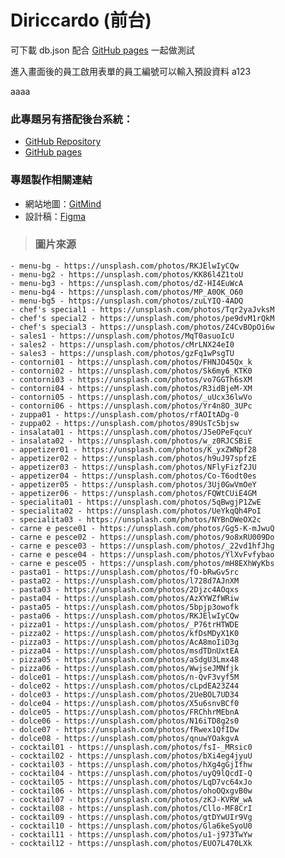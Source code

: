 # Diriccardo (前台)
可下載 db.json 配合 [GitHub pages](https://n0918679182.github.io/vue_diriccardo/#/) 一起做測試

進入畫面後的員工啟用表單的員工編號可以輸入預設資料 a123

aaaa

### 此專題另有搭配後台系統：
- [GitHub Repository](https://github.com/n0918679182/vue_diriccardo_back)
- [GitHub pages](https://n0918679182.github.io/vue_diriccardo_back/#/)

### 專題製作相關連結
- 網站地圖：[GitMind](https://gitmind.com/app/docs/m5l34zjh)
- 設計稿：[Figma](https://www.figma.com/file/QjDhPWEajdZzSnWFVWHxKR?embed_host=notion&kind=&node-id=10%3A2&t=CpwG8p88JPj3lLoG-1&viewer=1)

> ### 圖片來源
    - menu-bg - https://unsplash.com/photos/RKJElwIyCQw
    - menu-bg2 - https://unsplash.com/photos/KK86l4Z1toU
    - menu-bg3 - https://unsplash.com/photos/dZ-HI4EuWcA
    - menu-bg4 - https://unsplash.com/photos/MP_A0OK_O60
    - menu-bg5 - https://unsplash.com/photos/zuLYIQ-4ADQ
    - chef's special1 - https://unsplash.com/photos/Tqr2yaJvksM
    - chef's special2 - https://unsplash.com/photos/pe9dvM1rQkM
    - chef's special3 - https://unsplash.com/photos/Z4CvBOpOi6w
    - sales1 - https://unsplash.com/photos/MqT0asuoIcU
    - sales2 - https://unsplash.com/photos/cMrLNX24eI0
    - sales3 - https://unsplash.com/photos/gzFq1wPsgTU
    - contorni01 - https://unsplash.com/photos/FHNJO45Qx_k
    - contorni02 - https://unsplash.com/photos/Sk6my6_KTK0
    - contorni03 - https://unsplash.com/photos/vo7GGTh6sXM
    - contorni04 - https://unsplash.com/photos/R3idBjeM-XM
    - contorni05 - https://unsplash.com/photos/_uUcx36lwVo
    - contorni06 - https://unsplash.com/photos/Yr4n8O_3UPc
    - zuppa01 - https://unsplash.com/photos/rfAOItADg-0
    - zuppa02 - https://unsplash.com/photos/89UsTc5bjsw
    - insalata01 - https://unsplash.com/photos/J5eOPeFqcuY
    - insalata02 - https://unsplash.com/photos/w_z0RJCSBiE
    - appetizer01 - https://unsplash.com/photos/K_yxZWNpf28
    - appetizer02 - https://unsplash.com/photos/h9uJ97spfzE
    - appetizer03 - https://unsplash.com/photos/NFlyFizf2JU
    - appetizer04 - https://unsplash.com/photos/Co-T6odt0es
    - appetizer05 - https://unsplash.com/photos/3Uj0GwVmOeY
    - appetizer06 - https://unsplash.com/photos/FQWtCUiE4GM
    - specialita01 - https://unsplash.com/photos/5qBwgjP1ZwE
    - specialita02 - https://unsplash.com/photos/UeYkqQh4PoI
    - specialita03 - https://unsplash.com/photos/NYBnDWeOX2c
    - carne e pesce01 - https://unsplash.com/photos/Gg5-K-mJwuQ
    - carne e pesce02 - https://unsplash.com/photos/9o8xRU009Do
    - carne e pesce03 - https://unsplash.com/photos/_22vd1hfJhg
    - carne e pesce04 - https://unsplash.com/photos/YlXvFvfybao
    - carne e pesce05 - https://unsplash.com/photos/mH8EXhWyKbs
    - pasta01 - https://unsplash.com/photos/fO-bRwGv5rc
    - pasta02 - https://unsplash.com/photos/l728d7AJnXM
    - pasta03 - https://unsplash.com/photos/2Djzc4AOqxs
    - pasta04 - https://unsplash.com/photos/AzXYWZfWRiw
    - pasta05 - https://unsplash.com/photos/5bpjp3owofk
    - pasta06 - https://unsplash.com/photos/RKJElwIyCQw
    - pizza01 - https://unsplash.com/photos/_P76trHTWDE
    - pizza02 - https://unsplash.com/photos/kfDsMDyX1K0
    - pizza03 - https://unsplash.com/photos/AcA8moIiD3g
    - pizza04 - https://unsplash.com/photos/msdTDnUxtEA
    - pizza05 - https://unsplash.com/photos/aSdgU3Lmx48
    - pizza06 - https://unsplash.com/photos/WwjseJMNfjk
    - dolce01 - https://unsplash.com/photos/n-QvF3vyf5M
    - dolce02 - https://unsplash.com/photos/cLpdEA23Z44
    - dolce03 - https://unsplash.com/photos/2UeBOL7UD34
    - dolce04 - https://unsplash.com/photos/X5u6snvBCf0
    - dolce05 - https://unsplash.com/photos/FRChhrMEbnA
    - dolce06 - https://unsplash.com/photos/N16iTD8g2s0
    - dolce07 - https://unsplash.com/photos/fRwex1QfIDw
    - dolce08 - https://unsplash.com/photos/qnuwYOakgvA
    - cocktail01 - https://unsplash.com/photos/fsI-_MRsic0
    - cocktail02 - https://unsplash.com/photos/bXi4eg4jyuU
    - cocktail03 - https://unsplash.com/photos/hXg4gGjIfhw
    - cocktail04 - https://unsplash.com/photos/uyQ9lQcdI-Q
    - cocktail05 - https://unsplash.com/photos/LqD7vc64xJo
    - cocktail06 - https://unsplash.com/photos/ohoOQxgvB0w
    - cocktail07 - https://unsplash.com/photos/zKJ-KVRW_wA
    - cocktail08 - https://unsplash.com/photos/Cllo-MF8CrI
    - cocktail09 - https://unsplash.com/photos/gtDYwUIr9Vg
    - cocktail10 - https://unsplash.com/photos/Gla6keSyoU0
    - cocktail11 - https://unsplash.com/photos/u1-j973TwYw
    - cocktail12 - https://unsplash.com/photos/EUO7L470LXk
